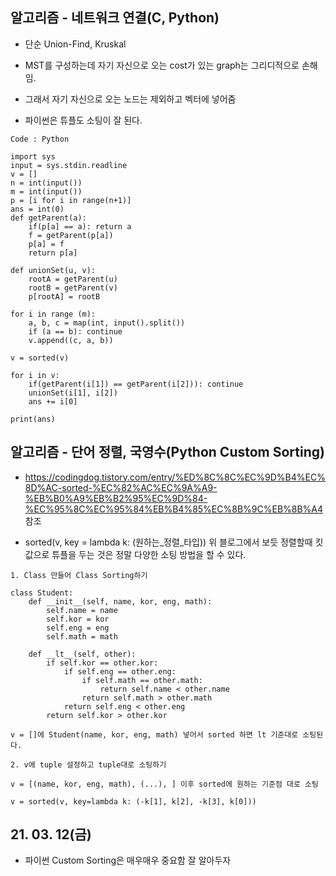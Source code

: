 ## 알고리즘 - 네트워크 연결(C, Python)

 - 단순 Union-Find, Kruskal

 - MST를 구성하는데 자기 자신으로 오는 cost가 있는 graph는 그리디적으로 손해임.

 - 그래서 자기 자신으로 오는 노드는 제외하고 벡터에 넣어줌

 - 파이썬은 튜플도 소팅이 잘 된다.

```
Code : Python

import sys
input = sys.stdin.readline
v = []
n = int(input())
m = int(input())
p = [i for i in range(n+1)]
ans = int(0)
def getParent(a):
    if(p[a] == a): return a
    f = getParent(p[a])
    p[a] = f
    return p[a]

def unionSet(u, v):
    rootA = getParent(u)
    rootB = getParent(v)
    p[rootA] = rootB

for i in range (m):
    a, b, c = map(int, input().split())
    if (a == b): continue
    v.append((c, a, b))

v = sorted(v)

for i in v:
    if(getParent(i[1]) == getParent(i[2])): continue
    unionSet(i[1], i[2])
    ans += i[0]
    
print(ans)
```

## 알고리즘 - 단어 정렬, 국영수(Python Custom Sorting)

 - https://codingdog.tistory.com/entry/%ED%8C%8C%EC%9D%B4%EC%8D%AC-sorted-%EC%82%AC%EC%9A%A9-%EB%B0%A9%EB%B2%95%EC%9D%84-%EC%95%8C%EC%95%84%EB%B4%85%EC%8B%9C%EB%8B%A4 참조

 - sorted(v, key = lambda k: (원하는_정렬_타입)) 위 블로그에서 보듯 정렬할때 킷값으로 튜플을 두는 것은 정말 다양한 소팅 방법을 할 수 있다.

```
1. Class 만들어 Class Sorting하기

class Student:
    def __init__(self, name, kor, eng, math):
        self.name = name
        self.kor = kor
        self.eng = eng
        self.math = math

    def __lt__(self, other):
        if self.kor == other.kor:
            if self.eng == other.eng:
                if self.math == other.math:
                    return self.name < other.name
                return self.math > other.math
            return self.eng < other.eng
        return self.kor > other.kor

v = []에 Student(name, kor, eng, math) 넣어서 sorted 하면 lt 기준대로 소팅된다.

2. v에 tuple 설정하고 tuple대로 소팅하기

v = [(name, kor, eng, math), (...), ] 이후 sorted에 원하는 기준점 대로 소팅

v = sorted(v, key=lambda k: (-k[1], k[2], -k[3], k[0]))

```

## 21. 03. 12(금)

 - 파이썬 Custom Sorting은 매우매우 중요함 잘 알아두자